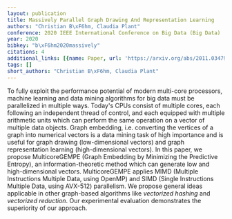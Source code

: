 ```yaml
---
layout: publication
title: Massively Parallel Graph Drawing And Representation Learning
authors: "Christian B\xF6hm, Claudia Plant"
conference: 2020 IEEE International Conference on Big Data (Big Data)
year: 2020
bibkey: "b\xF6hm2020massively"
citations: 4
additional_links: [{name: Paper, url: 'https://arxiv.org/abs/2011.03479'}]
tags: []
short_authors: "Christian B\xF6hm, Claudia Plant"
---
```

To fully exploit the performance potential of modern multi-core processors,
machine learning and data mining algorithms for big data must be parallelized
in multiple ways. Today's CPUs consist of multiple cores, each following an
independent thread of control, and each equipped with multiple arithmetic units
which can perform the same operation on a vector of multiple data objects.
Graph embedding, i.e. converting the vertices of a graph into numerical vectors
is a data mining task of high importance and is useful for graph drawing
(low-dimensional vectors) and graph representation learning (high-dimensional
vectors). In this paper, we propose MulticoreGEMPE (Graph Embedding by
Minimizing the Predictive Entropy), an information-theoretic method which can
generate low and high-dimensional vectors. MulticoreGEMPE applies MIMD
(Multiple Instructions Multiple Data, using OpenMP) and SIMD (Single
Instructions Multiple Data, using AVX-512) parallelism. We propose general
ideas applicable in other graph-based algorithms like *vectorized hashing*
and *vectorized reduction*. Our experimental evaluation demonstrates the
superiority of our approach.